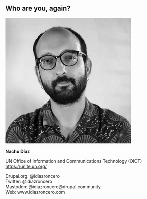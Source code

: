 <div class="section-inner">

## Who are you, again?

<div class="mi-jeto">
  <img src="../images/mijeto.jpeg" />
</div>

<div class="font-lg">

**Nacho Díaz**

</div>

UN Office of Information and Communications Technology (OICT)<br>
https://unite.un.org/

<div class="font-sm">
Drupal.org: @idiazroncero<br>
Twitter: @idiazroncero<br>
Mastodon: @idiazroncero@drupal.community<br>
Web: www.idiazroncero.com
</div>

</div>
